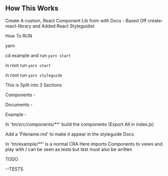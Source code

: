 ## How This Works

Create A custom, React Component Lib from with Docs - Based Off create-react-library and Added React Styleguidist

How To RUN

yarn

cd example and run `yarn start`

in root run `yarn start`

in root run `yarn styleguide`

This is Split into 3 Sections

Components -

Documents -

Example -

In 'tm/src/components/\*\*' build the components (Export All in index.js)

Add a 'Filename.md' to make it appear in the styleguide Docs

In 'tm/example/\*\*' is a normal CRA Here imports Components to views and play with / can be seen as tests but test must also be written

TODO

--TESTS
